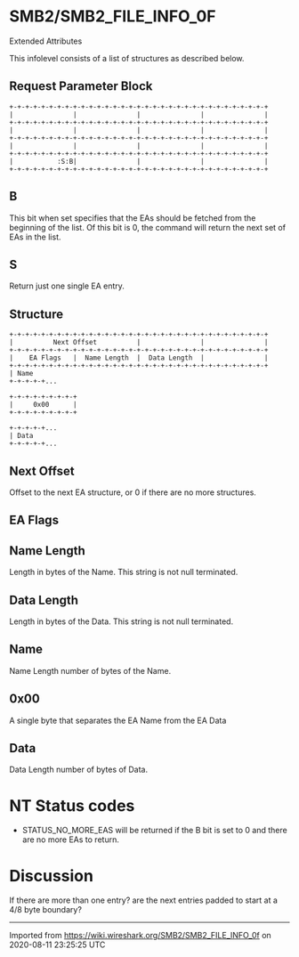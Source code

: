 # SMB2/SMB2\_FILE\_INFO\_0F

Extended Attributes

This infolevel consists of a list of structures as described below.

## Request Parameter Block

    +-+-+-+-+-+-+-+-+-+-+-+-+-+-+-+-+-+-+-+-+-+-+-+-+-+-+-+-+-+-+-+-+
    |               |               |               |               |
    +-+-+-+-+-+-+-+-+-+-+-+-+-+-+-+-+-+-+-+-+-+-+-+-+-+-+-+-+-+-+-+-+
    |               |               |               |               |
    +-+-+-+-+-+-+-+-+-+-+-+-+-+-+-+-+-+-+-+-+-+-+-+-+-+-+-+-+-+-+-+-+
    |               |               |               |               |
    +-+-+-+-+-+-+-+-+-+-+-+-+-+-+-+-+-+-+-+-+-+-+-+-+-+-+-+-+-+-+-+-+
    |           :S:B|               |               |               |
    +-+-+-+-+-+-+-+-+-+-+-+-+-+-+-+-+-+-+-+-+-+-+-+-+-+-+-+-+-+-+-+-+

## B

This bit when set specifies that the EAs should be fetched from the beginning of the list. Of this bit is 0, the command will return the next set of EAs in the list.

## S

Return just one single EA entry.

## Structure

    +-+-+-+-+-+-+-+-+-+-+-+-+-+-+-+-+-+-+-+-+-+-+-+-+-+-+-+-+-+-+-+-+
    |          Next Offset          |               |               |
    +-+-+-+-+-+-+-+-+-+-+-+-+-+-+-+-+-+-+-+-+-+-+-+-+-+-+-+-+-+-+-+-+
    |    EA Flags   |  Name Length  |  Data Length  |               |
    +-+-+-+-+-+-+-+-+-+-+-+-+-+-+-+-+-+-+-+-+-+-+-+-+-+-+-+-+-+-+-+-+
    | Name 
    +-+-+-+-+...
    
    +-+-+-+-+-+-+-+-+
    |     0x00      |
    +-+-+-+-+-+-+-+-+
    
    +-+-+-+-+...
    | Data 
    +-+-+-+-+...

## Next Offset

Offset to the next EA structure, or 0 if there are no more structures.

## EA Flags

## Name Length

Length in bytes of the Name. This string is not null terminated.

## Data Length

Length in bytes of the Data. This string is not null terminated.

## Name

Name Length number of bytes of the Name.

## 0x00

A single byte that separates the EA Name from the EA Data

## Data

Data Length number of bytes of Data.

# NT Status codes

  - STATUS\_NO\_MORE\_EAS will be returned if the B bit is set to 0 and there are no more EAs to return.

# Discussion

If there are more than one entry? are the next entries padded to start at a 4/8 byte boundary?

---

Imported from https://wiki.wireshark.org/SMB2/SMB2_FILE_INFO_0f on 2020-08-11 23:25:25 UTC
